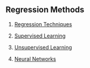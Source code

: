 ## Regression Methods

1. [ Regression Techniques ](https://github.com/AI-Curiosity/Artificial-Intelligence-HOW_COMPUTERS_THINK-master/tree/master/1.%20Introduction%20to%20Basic%20Machine%20Learning%20Algorithms/Regression%20Techniques)

2. [Supervised Learning](https://github.com/AI-Curiosity/Artificial-Intelligence-HOW_COMPUTERS_THINK-master/tree/master/1.%20Introduction%20to%20Basic%20Machine%20Learning%20Algorithms/Supervised%20Learning)

3. [Unsupervised Learning](https://github.com/AI-Curiosity/Artificial-Intelligence-HOW_COMPUTERS_THINK-master/tree/master/1.%20Introduction%20to%20Basic%20Machine%20Learning%20Algorithms/Unsupervised%20Learning)

4. [Neural Networks](https://github.com/AI-Curiosity/Artificial-Intelligence-HOW_COMPUTERS_THINK-master/tree/master/1.%20Introduction%20to%20Basic%20Machine%20Learning%20Algorithms/Neural%20Networks)
